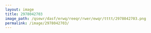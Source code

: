 ```yaml
---
layout: image
title: 2978042703
image_path: /qsewr/dasf/erwq/reeqr/rwer/ewqr/tttt/2978042703.png
permalink: /image/2978042703/
---
```

